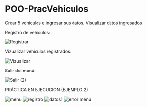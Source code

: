 # POO-PracVehiculos
Crear 5 vehículos e ingresar sus datos. Visualizar datos ingresados


Registro de vehículos:

![Registrar](https://user-images.githubusercontent.com/117755180/202591233-87db870c-6377-486b-9341-13d1462dd52f.png)

Vizualizar vehículos registrados:

![Vizualizar](https://user-images.githubusercontent.com/117755180/202591282-caabb3cc-bab9-4a29-86db-9322d214cca0.png)

Salir del menú:

![Salir (2)](https://user-images.githubusercontent.com/117755180/202591376-5773599c-1a37-4d6f-867b-0075737e1a37.png)


PRÁCTICA EN EJECUCIÓN (EJEMPLO 2)

![menu](https://user-images.githubusercontent.com/117755180/204025755-79982d91-1668-430b-8ab2-39f2f7015993.png)
![registro](https://user-images.githubusercontent.com/117755180/204025728-6dbdbf10-6470-49a1-8171-fad03e56bf1d.png)
![datos1](https://user-images.githubusercontent.com/117755180/204025848-a8e8a4db-dc20-4e6c-b861-de4f19868a6f.png)
![error menu](https://user-images.githubusercontent.com/117755180/204025857-4f09df96-6c45-4f4d-b71c-ccc2410d3ea4.png)

